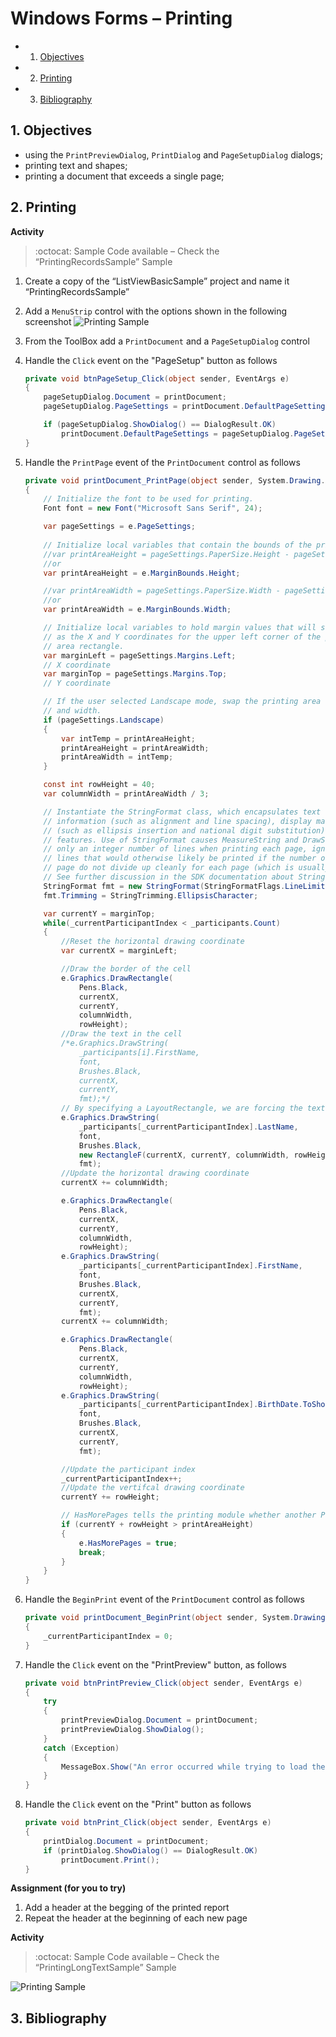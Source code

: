# Windows Forms – Printing

<!-- vscode-markdown-toc -->
* 1. [Objectives](#Objectives)
* 2. [Printing](#Printing)
* 3. [Bibliography](#Bibliography)

<!-- vscode-markdown-toc-config
	numbering=true
	autoSave=true
	/vscode-markdown-toc-config -->
<!-- /vscode-markdown-toc -->

##  1. <a name='Objectives'></a>Objectives
- using the `PrintPreviewDialog`, `PrintDialog` and `PageSetupDialog` dialogs;
- printing text and shapes;
- printing a document that exceeds a single page;

##  2. <a name='Printing'></a>Printing
**Activity**

> :octocat:  Sample Code available – Check the “PrintingRecordsSample” Sample

1. Create a copy of the “ListViewBasicSample” project and name it “PrintingRecordsSample”
2. Add a `MenuStrip` control with the options shown in the following screenshot
    ![Printing Sample](docs/9/printing-records-sample.png)
3. From the ToolBox add a `PrintDocument` and a `PageSetupDialog` control
4. Handle the `Click` event on the "PageSetup" button as follows

    ```c#
    private void btnPageSetup_Click(object sender, EventArgs e)
    {
        pageSetupDialog.Document = printDocument;
        pageSetupDialog.PageSettings = printDocument.DefaultPageSettings;

        if (pageSetupDialog.ShowDialog() == DialogResult.OK)
            printDocument.DefaultPageSettings = pageSetupDialog.PageSettings;
    }
    ```
5. Handle the `PrintPage` event of the `PrintDocument` control as follows
    ```c#
    private void printDocument_PrintPage(object sender, System.Drawing.Printing.PrintPageEventArgs e)
    {
        // Initialize the font to be used for printing.
        Font font = new Font("Microsoft Sans Serif", 24);

        var pageSettings = e.PageSettings;
        
        // Initialize local variables that contain the bounds of the printing area rectangle.
        //var printAreaHeight = pageSettings.PaperSize.Height - pageSettings.Margins.Top - pageSettings.Margins.Bottom;
        //or
        var printAreaHeight = e.MarginBounds.Height;

        //var printAreaWidth = pageSettings.PaperSize.Width - pageSettings.Margins.Left - pageSettings.Margins.Right;
        //or
        var printAreaWidth = e.MarginBounds.Width;

        // Initialize local variables to hold margin values that will serve
        // as the X and Y coordinates for the upper left corner of the printing 
        // area rectangle.
        var marginLeft = pageSettings.Margins.Left;
        // X coordinate
        var marginTop = pageSettings.Margins.Top;
        // Y coordinate

        // If the user selected Landscape mode, swap the printing area height 
        // and width.
        if (pageSettings.Landscape)
        {
            var intTemp = printAreaHeight;
            printAreaHeight = printAreaWidth;
            printAreaWidth = intTemp;
        }

        const int rowHeight = 40;
        var columnWidth = printAreaWidth / 3;

        // Instantiate the StringFormat class, which encapsulates text layout 
        // information (such as alignment and line spacing), display manipulations 
        // (such as ellipsis insertion and national digit substitution) and OpenType 
        // features. Use of StringFormat causes MeasureString and DrawString to use
        // only an integer number of lines when printing each page, ignoring partial
        // lines that would otherwise likely be printed if the number of lines per 
        // page do not divide up cleanly for each page (which is usually the case).
        // See further discussion in the SDK documentation about StringFormatFlags.
        StringFormat fmt = new StringFormat(StringFormatFlags.LineLimit);
        fmt.Trimming = StringTrimming.EllipsisCharacter;

        var currentY = marginTop;
        while(_currentParticipantIndex < _participants.Count)
        {
            //Reset the horizontal drawing coordinate
            var currentX = marginLeft;

            //Draw the border of the cell
            e.Graphics.DrawRectangle(
                Pens.Black, 
                currentX, 
                currentY, 
                columnWidth, 
                rowHeight);
            //Draw the text in the cell
            /*e.Graphics.DrawString(
                _participants[i].FirstName,
                font,
                Brushes.Black,
                currentX,
                currentY,
                fmt);*/
            // By specifying a LayoutRectangle, we are forcing the text into a specific area, with automatic word wrapping and other features controllable through the StringFormat parameter
            e.Graphics.DrawString(
                _participants[_currentParticipantIndex].LastName,
                font,
                Brushes.Black,
                new RectangleF(currentX, currentY, columnWidth, rowHeight),
                fmt);
            //Update the horizontal drawing coordinate
            currentX += columnWidth;

            e.Graphics.DrawRectangle(
                Pens.Black,
                currentX,
                currentY,
                columnWidth,
                rowHeight);
            e.Graphics.DrawString(
                _participants[_currentParticipantIndex].FirstName,
                font,
                Brushes.Black,
                currentX,
                currentY,
                fmt);
            currentX += columnWidth;

            e.Graphics.DrawRectangle(
                Pens.Black,
                currentX,
                currentY,
                columnWidth,
                rowHeight);
            e.Graphics.DrawString(
                _participants[_currentParticipantIndex].BirthDate.ToShortDateString(),
                font,
                Brushes.Black,
                currentX,
                currentY,
                fmt);

            //Update the participant index
            _currentParticipantIndex++;
            //Update the vertifcal drawing coordinate
            currentY += rowHeight;

            // HasMorePages tells the printing module whether another PrintPage event should be fired.
            if (currentY + rowHeight > printAreaHeight)
            {
                e.HasMorePages = true;
                break;
            }
        }
    }
    ```
6. Handle the `BeginPrint` event of the `PrintDocument` control as follows
    ```c#
    private void printDocument_BeginPrint(object sender, System.Drawing.Printing.PrintEventArgs e)
    {
        _currentParticipantIndex = 0;
    }
    ```
7. Handle the `Click` event on the "PrintPreview" button, as follows
    ```c#
    private void btnPrintPreview_Click(object sender, EventArgs e)
    {
        try
        {
            printPreviewDialog.Document = printDocument;
            printPreviewDialog.ShowDialog();
        }
        catch (Exception)
        {
            MessageBox.Show("An error occurred while trying to load the document for Print Preview. Make sure you currently have access to a printer. A printer must be connected and accessible for Print Preview to work.");
        }
    }
    ```
8. Handle the `Click` event on the "Print" button as follows
    ```C#
    private void btnPrint_Click(object sender, EventArgs e)
    {
        printDialog.Document = printDocument;
        if (printDialog.ShowDialog() == DialogResult.OK)
            printDocument.Print();
    }
    ```
    
**Assignment (for you to try)**
1. Add a header at the begging of the printed report
2. Repeat the header at the beginning of each new page
 
**Activity**

> :octocat:  Sample Code available – Check the “PrintingLongTextSample” Sample

![Printing Sample](docs/9/printing-sample.jpg)

##  3. <a name='Bibliography'></a>Bibliography